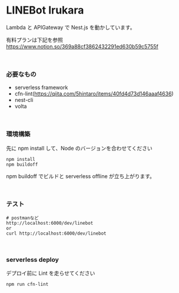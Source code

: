 # LINEBot Irukara

Lambda と APIGateway で Nest.js を動かしています。

有料プランは下記を参照
https://www.notion.so/369a88cf3862432291ed630b59c5755f

<br>

### 必要なもの

-   serverless framework
-   cfn-lint(https://qiita.com/5hintaro/items/40fd4d73d146aaaf4636)
-   nest-cli
-   volta

<br>

### 環境構築

先に npm install して、Node のバージョンを合わせてください

```
npm install
npm buildoff
```

npm buildoff でビルドと serverless offline が立ち上がります。

<br>

### テスト

```
# postmanなど
http://localhost:6000/dev/linebot
or
curl http://localhost:6000/dev/linebot
```

<br>

### serverless deploy

デプロイ前に Lint を走らせてください

```
npm run cfn-lint
```

